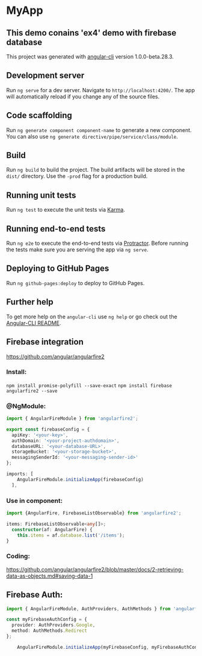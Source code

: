 # MyApp
## This demo conains 'ex4' demo with firebase database

This project was generated with [angular-cli](https://github.com/angular/angular-cli) version 1.0.0-beta.28.3.

## Development server
Run `ng serve` for a dev server. Navigate to `http://localhost:4200/`. The app will automatically reload if you change any of the source files.

## Code scaffolding

Run `ng generate component component-name` to generate a new component. You can also use `ng generate directive/pipe/service/class/module`.

## Build

Run `ng build` to build the project. The build artifacts will be stored in the `dist/` directory. Use the `-prod` flag for a production build.

## Running unit tests

Run `ng test` to execute the unit tests via [Karma](https://karma-runner.github.io).

## Running end-to-end tests

Run `ng e2e` to execute the end-to-end tests via [Protractor](http://www.protractortest.org/).
Before running the tests make sure you are serving the app via `ng serve`.

## Deploying to GitHub Pages

Run `ng github-pages:deploy` to deploy to GitHub Pages.

## Further help

To get more help on the `angular-cli` use `ng help` or go check out the [Angular-CLI README](https://github.com/angular/angular-cli/blob/master/README.md).

## Firebase integration
https://github.com/angular/angularfire2

### Install:
`npm install promise-polyfill --save-exact`
`npm install firebase angularfire2 --save`

### @NgModule:
```typescript
import { AngularFireModule } from 'angularfire2';

export const firebaseConfig = {
  apiKey: '<your-key>',
  authDomain: '<your-project-authdomain>',
  databaseURL: '<your-database-URL>',
  storageBucket: '<your-storage-bucket>',
  messagingSenderId: '<your-messaging-sender-id>'
};

imports: [
    AngularFireModule.initializeApp(firebaseConfig)
  ],
```


### Use in component:
```typescript
import {AngularFire, FirebaseListObservable} from 'angularfire2';
```

```typescript
items: FirebaseListObservable<any[]>;
  constructor(af: AngularFire) {
    this.items = af.database.list('/items');
}
```

### Coding:

https://github.com/angular/angularfire2/blob/master/docs/2-retrieving-data-as-objects.md#saving-data-1

## Firebase Auth:

```typescript
import { AngularFireModule, AuthProviders, AuthMethods } from 'angularfire2';
```

```typescript
const myFirebaseAuthConfig = {
  provider: AuthProviders.Google,
  method: AuthMethods.Redirect
};
```

```typescript
    AngularFireModule.initializeApp(myFirebaseConfig, myFirebaseAuthConfig)
```